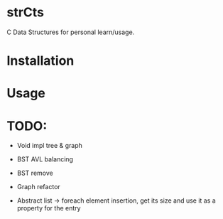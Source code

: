 # strCts

C Data Structures for personal learn/usage.

# Installation

# Usage

# TODO:

- Void impl tree & graph

- BST AVL balancing

- BST remove

- Graph refactor

- Abstract list -> foreach element insertion, get its size and use it as a property for the entry
